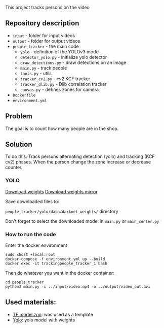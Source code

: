 This project tracks persons on the video
## Repository description
- `input` - folder for input videos
- `output` - folder for output videos
- `people_tracker` - the main code 
	- `yolo` - definition of the YOLOv3 model
	- `detector_yolo.py` - initialize yolo detector
	- `draw_detections.py` - draw detections on an image
	- `main.py` - track people
	- `tools.py` - utils 
	- `tracker_cv2.py` - cv2 KCF tracker 
	- `tracker_dlib.py` - Dlib correlation tracker
	- `canvas.py` - defines zones for camera
 - `Dockerfile`
- `environment.yml`

## Problem
The goal is to count how many people are in the shop.

## Solution
To do this:
Track persons alternating detection (yolo) and tracking (KCF cv2) phases. When the person change the zone increase or decrease counter.

### YOLO
[Download weights](https://github.com/wizyoung/YOLOv3_TensorFlow/releases/)
[Download weights mirror](https://drive.google.com/drive/folders/1mXbNgNxyXPi7JNsnBaxEv1-nWr7SVoQt?usp=sharing)

Save downloaded files to:

`people_tracker/yolo/data/darknet_weights/` directory

Don't forget to select the downloaded model in `main.py` or `main_center.py` 

### How to run the code
Enter the docker environment
```
sudo xhost +local:root 
docker-compose -f environment.yml up --build
docker exec -it trackingpeople_tracker_1 bash
```
Then do whatever you want in the docker container:
```
cd people_tracker
python3 main.py -i ../input/video.mp4 -o ../output/video_out.avi
```

## Used materials:
- [TF model zoo](https://github.com/Sarrasor/TrackingPeople): was used as a template
- [Yolo](https://github.com/wizyoung/YOLOv3_TensorFlow): yolo model with weights